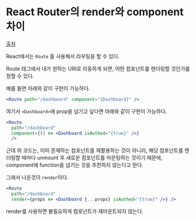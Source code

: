 # React Router의 render와 component 차이



[출처](https://mingcoder.me/2019/12/04/Programming/React/react-router-component-vs-render/)



React에서는 `Route` 를 사용해서 라우팅을 할 수 있다.

Route 태그에서 내가 원하는 URI로 이동하게 되면, 어떤 컴포넌트를 렌더링할 것인가를 정할 수 있다.

예를 들면 아래와 같이 구현이 가능하다.

```jsx
<Route path="/dashboard" component="{Dashboard}" />
```

여기서 `<Dashboard>`에 prop을 넘기고 싶다면 아래와 같이 구현이 가능하다.

```jsx
<Route 
  path="/dashboard" 
  component={() => <Dashboard isAuthed="{true}" />} 
  />
```



근데 위 코드는, 이미 존재하는 컴포넌트를 재활용하는 것이 아니라, 
해당 컴포넌트를 렌더링할 때마다 unmount 후 새로운 컴포넌트를 마운팅하는 것이기 때문에, component에 function을 넘기는 것을 추천하지 않는다고 한다.



그래서 나온것이 `render`이다.

```jsx
<Route 
  path="/dashboard" 
  render={props => <Dashboard {...props} isAuthed="{true}" />} />
```



render를 사용하면 불필요하게 컴포넌트가 재마운트되지 않는다.

